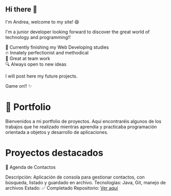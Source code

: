## Hi there 👋

I'm Andrea, welcome to my site! 😄

I'm a junior developer looking forward to discover the great world of technology and programming!! 

🌱 Currently finishing my Web Developing studies  
🔥 Innately perfectionist and methodical         
🤝 Great at team work           
🔍 Always open to new ideas  

I will post here my future projects.

Game on!! ✨





# 🌟 Portfolio

Bienvenidos a mi portfolio de proyectos. Aquí encontraréis algunos de los trabajos que he realizado mientras aprendía y practicaba programación orientada a objetos y desarrollo de aplicaciones.

# Proyectos destacados

📒 Agenda de Contactos

Descripción: Aplicación de consola para gestionar contactos, con búsqueda, listado y guardado en archivo.
Tecnologías: Java, Git, manejo de archivos
Estado: ✅ Completado
Repositorio: [Ver aquí](https://github.com/AndreaDGR/Agenda_Personal.git)
